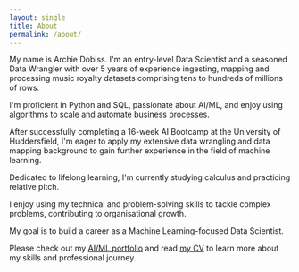 ```yaml
---
layout: single
title: About
permalink: /about/
---
```


My name is Archie Dobiss. I'm an entry-level Data Scientist and a seasoned Data Wrangler with over 5 years of experience ingesting, mapping and processing music royalty datasets comprising tens to hundreds of millions of rows.

I'm proficient in Python and SQL, passionate about AI/ML, and enjoy using algorithms to scale and automate business processes.

After successfully completing a 16-week AI Bootcamp at the University of Huddersfield, I'm eager to apply my extensive data wrangling and data mapping background to gain further experience in the field of machine learning.

Dedicated to lifelong learning, I'm currently studying calculus and practicing relative pitch.

I enjoy using my technical and problem-solving skills to tackle complex problems, contributing to organisational growth.

My goal is to build a career as a Machine Learning-focused Data Scientist. 

Please check out my [AI/ML portfolio](/projects) and read [my CV](/cv) to learn more about my skills and professional journey.